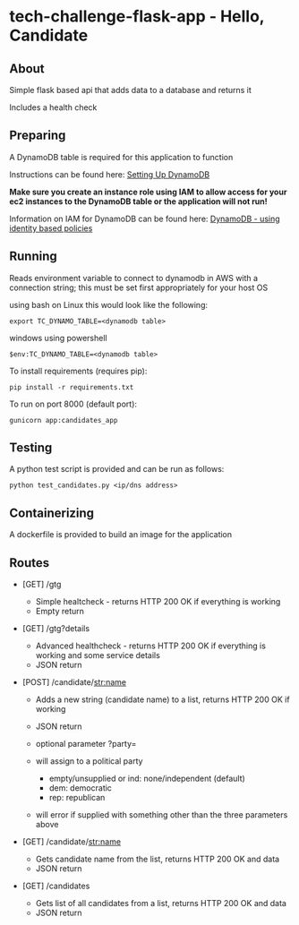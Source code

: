 tech-challenge-flask-app - Hello, Candidate
===========================================

## About
Simple flask based api that adds data to a database and returns it

Includes a health check

## Preparing
A DynamoDB table is required for this application to function

Instructions can be found here: [Setting Up DynamoDB](https://docs.aws.amazon.com/amazondynamodb/latest/developerguide/SettingUp.DynamoWebService.html)

**Make sure you create an instance role using IAM to allow access for your ec2 instances to the DynamoDB table or the application will not run!**

Information on IAM for DynamoDB can be found here:
[DynamoDB - using identity based policies](https://docs.aws.amazon.com/amazondynamodb/latest/developerguide/using-identity-based-policies.html)


## Running
Reads environment variable to connect to dynamodb in AWS with a connection string; this must be set first appropriately for your host OS

using bash on Linux this would look like the following:
```
export TC_DYNAMO_TABLE=<dynamodb table>
```

windows using powershell
```
$env:TC_DYNAMO_TABLE=<dynamodb table>
```

To install requirements (requires pip):
```
pip install -r requirements.txt
```

To run on port 8000 (default port):
```
gunicorn app:candidates_app
```

## Testing

A python test script is provided and can be run as follows:
```
python test_candidates.py <ip/dns address>
```

## Containerizing
A dockerfile is provided to build an image for the application

## Routes

- [GET] /gtg
  - Simple healtcheck - returns HTTP 200 OK if everything is working
  - Empty return

- [GET] /gtg?details
  - Advanced healthcheck - returns HTTP 200 OK if everything is working and some service details
  - JSON return

- [POST] /candidate/<str:name>
  - Adds a new string (candidate name) to a list, returns HTTP 200 OK if working
  - JSON return

  - optional parameter ?party=
  - will assign to a political party
    - empty/unsupplied or ind: none/independent (default)
    - dem: democratic
    - rep: republican
  - will error if supplied with something other than the three parameters above

- [GET] /candidate/<str:name>
  - Gets candidate name from the list, returns HTTP 200 OK and data
  - JSON return

- [GET] /candidates
  - Gets list of all candidates from a list, returns HTTP 200 OK and data
  - JSON return